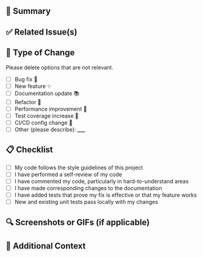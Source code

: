 ## 📌 Summary

<!-- A short explanation of the changes in this pull request -->

## ✅ Related Issue(s)

<!--
List any related issue numbers here, e.g.
Fixes #123
Closes #456
-->

## 🧪 Type of Change

Please delete options that are not relevant.

- [ ] Bug fix 🐛
- [ ] New feature ✨
- [ ] Documentation update 📚
- [ ] Refactor 🔨
- [ ] Performance improvement 🚀
- [ ] Test coverage increase 🧪
- [ ] CI/CD config change 🧰
- [ ] Other (please describe): ****\_\_\_****

## 📋 Checklist

- [ ] My code follows the style guidelines of this project
- [ ] I have performed a self-review of my code
- [ ] I have commented my code, particularly in hard-to-understand areas
- [ ] I have made corresponding changes to the documentation
- [ ] I have added tests that prove my fix is effective or that my feature works
- [ ] New and existing unit tests pass locally with my changes

## 🔍 Screenshots or GIFs (if applicable)

<!-- Add screenshots or GIFs to help explain your changes visually -->

## 📣 Additional Context

<!-- Add any other context or notes here -->
